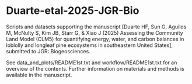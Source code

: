 # Duarte-etal-2025-JGR-Bio
Scripts and datasets supporting the manuscript [Duarte HF, Sun G, Aguilos M, McNulty S, Kim JB, Starr G, &amp; Xiao J (2025) Assessing the Community Land Model (CLM5) for quantifying energy, water, and carbon balances in loblolly and longleaf pine ecosystems in southeastern United States], submitted to JGR: Biogeosciences.

See data_and_plots/README1st.txt and workflow/README1st.txt for an overview of the contents. Further information on materials and methods is available in the manuscript.
